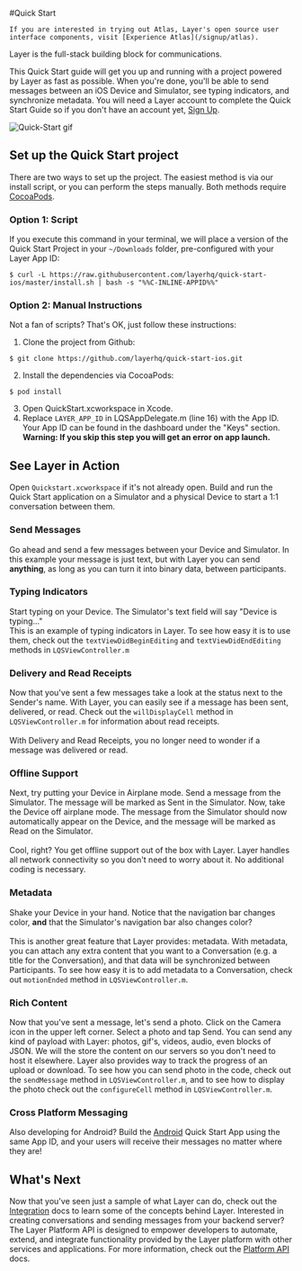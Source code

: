 #Quick Start
```emphasis
If you are interested in trying out Atlas, Layer's open source user interface components, visit [Experience Atlas](/signup/atlas).
```
Layer is the full-stack building block for communications.</br>

This Quick Start guide will get you up and running with a project powered by Layer as fast as possible. When you're done, you'll be able to send messages between an iOS Device and Simulator, see typing indicators, and synchronize metadata. You will need a Layer account to complete the Quick Start Guide so if you don't have an account yet, [Sign Up](https://developer.layer.com/signup).

![Quick-Start gif](https://raw.githubusercontent.com/layerhq/quick-start-ios/master/Assets/quick-start-preview.gif)

## Set up the Quick Start project
There are two ways to set up the project. The easiest method is via our install script, or you can perform the steps manually. Both methods require [CocoaPods](http://cocoapods.org).

### Option 1: Script
If you execute this command in your terminal, we will place a version of the Quick Start Project in your `~/Downloads` folder, pre-configured with your Layer App ID:<br/>
```console
$ curl -L https://raw.githubusercontent.com/layerhq/quick-start-ios/master/install.sh | bash -s "%%C-INLINE-APPID%%"
```
### Option 2: Manual Instructions
Not a fan of scripts? That's OK, just follow these instructions:<br/>

1. Clone the project from Github:

  ```console
  $ git clone https://github.com/layerhq/quick-start-ios.git
  ```
2. Install the dependencies via CocoaPods:

  ```console
  $ pod install
  ```
3. Open QuickStart.xcworkspace in Xcode.
4. Replace `LAYER_APP_ID` in LQSAppDelegate.m (line 16) with the App ID. Your App ID can be found in the dashboard under the "Keys" section.</br>
  **Warning: If you skip this step you will get an error on app launch.**

## See Layer in Action
Open `Quickstart.xcworkspace` if it's not already open. Build and run the Quick Start application on a Simulator and a physical Device to start a 1:1 conversation between them.
### Send Messages
Go ahead and send a few messages between your Device and Simulator. In this example your message is just text, but with Layer you can send **anything**, as long as you can turn it into binary data, between participants.
### Typing Indicators
Start typing on your Device. The Simulator's text field will say "Device is typing..."</br>
This is an example of typing indicators in Layer. To see how easy it is to use them, check out the `textViewDidBeginEditing` and `textViewDidEndEditing` methods in `LQSViewController.m`
### Delivery and Read Receipts
Now that you've sent a few messages take a look at the status next to the Sender's name.  With Layer, you can easily see if a message has been sent, delivered, or read. Check out the `willDisplayCell` method in `LQSViewController.m` for information about read receipts.<br><br>
With Delivery and Read Receipts, you no longer need to wonder if a message was delivered or read.
### Offline Support
Next, try putting your Device in Airplane mode.  Send a message from the Simulator. The message will be marked as Sent in the Simulator.  Now, take the Device off airplane mode.  The message from the Simulator should now automatically appear on the Device, and the message will be marked as Read on the Simulator.<br><br>
Cool, right? You get offline support out of the box with Layer. Layer handles all network connectivity so you don't need to worry about it. No additional coding is necessary.
### Metadata
Shake your Device in your hand. Notice that the navigation bar changes color, **and** that the Simulator's navigation bar also changes color?<br><br>
This is another great feature that Layer provides: metadata. With metadata, you can attach any extra content that you want to a Conversation (e.g. a title for the Conversation), and that data will be synchronized between Participants.
To see how easy it is to add metadata to a Conversation, check out `motionEnded` method in `LQSViewController.m`.
### Rich Content
Now that you've sent a message, let's send a photo. Click on the Camera icon in the upper left corner.  Select a photo and tap Send. You can send any kind of payload with Layer: photos, gif's, videos, audio, even blocks of JSON. We will the store the content on our servers so you don't need to host it elsewhere. Layer also provides way to track the progress of an upload or download. To see how you can send photo in the code, check out the `sendMessage`  method in `LQSViewController.m`, and to see how to display the photo check out the `configureCell` method in  `LQSViewController.m`.
### Cross Platform Messaging
Also developing for Android? Build the [Android](/docs/android) Quick Start App using the same App ID, and your users will receive their messages no matter where they are!
## What's Next
Now that you've seen just a sample of what Layer can do, check out the [Integration](/docs/ios/integration) docs to learn some of the concepts behind Layer. Interested in creating conversations and sending messages from your backend server?  The Layer Platform API is designed to empower developers to automate, extend, and integrate functionality provided by the Layer platform with other services and applications. For more information, check out the [Platform API](/docs/platform) docs.